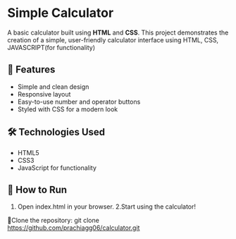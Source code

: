 # Simple Calculator

A basic calculator built using **HTML** and **CSS**. 
This project demonstrates the creation of a simple, user-friendly calculator interface using HTML, CSS, JAVASCRIPT(for functionality)

## 📌 Features
- Simple and clean design
- Responsive layout
- Easy-to-use number and operator buttons
- Styled with CSS for a modern look

## 🛠 Technologies Used
- HTML5
- CSS3
-  JavaScript for functionality

## 🚀 How to Run
1. Open index.html in your browser.
2.Start using the calculator!

📌Clone the repository: git clone https://github.com/prachiagg06/calculator.git
